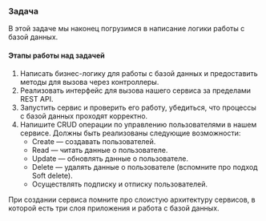 ### Задача
В этой задаче мы наконец погрузимся в написание логики работы с базой данных.



#### Этапы работы над задачей
1. Написать бизнес-логику для работы с базой данных и предоставить методы для вызова через контроллеры.
2. Реализовать интерфейс для вызова нашего сервиса за пределами REST API.
3. Запустить сервис и проверить его работу, убедиться, что процессы с базой данных проходят корректно.
4. Напишите CRUD операции по управлению пользователями в нашем сервисе. Должны быть реализованы следующие возможности:
   - Create — создавать пользователей.
   - Read — читать данные о пользователе.
   - Update — обновлять данные о пользователе.
   - Delete — удалять данные о пользователе (вспомните про подход Soft delete).
   - Осуществлять подписку и отписку пользователей.

При создании сервиса помните про слоистую архитектуру сервисов, в которой есть три слоя приложения и работа с базой данных.